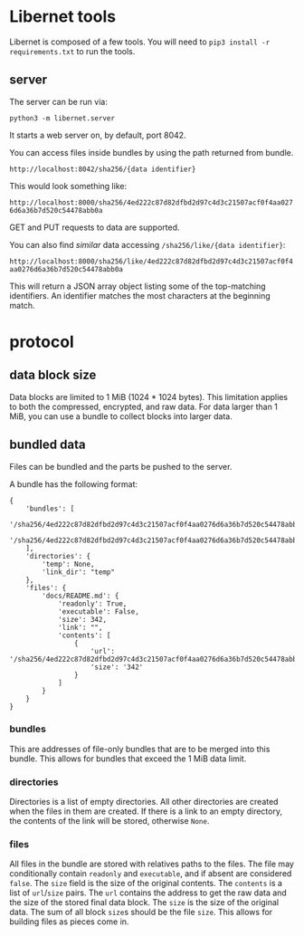 # Libernet tools

Libernet is composed of a few tools.
You will need to `pip3 install -r requirements.txt` to run the tools.


## server

The server can be run via:

```python3 -m libernet.server```

It starts a web server on, by default, port 8042.

You can access files inside bundles by using the path returned from bundle.

```http://localhost:8042/sha256/{data identifier}```

This would look something like:

```http://localhost:8000/sha256/4ed222c87d82dfbd2d97c4d3c21507acf0f4aa0276d6a36b7d520c54478abb0a```

GET and PUT requests to data are supported.

You can also find *similar* data accessing `/sha256/like/{data identifier}`:

```http://localhost:8000/sha256/like/4ed222c87d82dfbd2d97c4d3c21507acf0f4aa0276d6a36b7d520c54478abb0a```

This will return a JSON array object listing some of the top-matching identifiers.
An identifier matches the most characters at the beginning match.


# protocol


## data block size

Data blocks are limited to 1 MiB (1024 * 1024 bytes).
This limitation applies to both the compressed, encrypted, and raw data.
For data larger than 1 MiB, you can use a bundle to collect blocks into larger data.


## bundled data

Files can be bundled and the parts be pushed to the server.

A bundle has the following format:
```
{
    'bundles': [
        '/sha256/4ed222c87d82dfbd2d97c4d3c21507acf0f4aa0276d6a36b7d520c54478abb0a/aes256/4ed222c87d82dfbd2d97c4d3c21507acf0f4aa0276d6a36b7d520c54478abb0a',
        '/sha256/4ed222c87d82dfbd2d97c4d3c21507acf0f4aa0276d6a36b7d520c54478abb0a/aes256/4ed222c87d82dfbd2d97c4d3c21507acf0f4aa0276d6a36b7d520c54478abb0a',
    ],
    'directories': {
        'temp': None,
        'link_dir': "temp"
    },
    'files': {
        'docs/README.md': {
            'readonly': True,
            'executable': False,
            'size': 342,
            'link': "",
            'contents': [
                {
                    'url': '/sha256/4ed222c87d82dfbd2d97c4d3c21507acf0f4aa0276d6a36b7d520c54478abb0a/aes256/4ed222c87d82dfbd2d97c4d3c21507acf0f4aa0276d6a36b7d520c54478abb0a',
                    'size': '342'
                }
            ]
        }
    }
}
```

### bundles

This are addresses of file-only bundles that are to be merged into this bundle.
This allows for bundles that exceed the 1 MiB data limit.

### directories

Directories is a list of empty directories.
All other directories are created when the files in them are created.
If there is a link to an empty directory, the contents of the link will be stored, otherwise `None`.

### files

All files in the bundle are stored with relatives paths to the files.
The file may conditionally contain `readonly` and `executable`, and if absent are considered `false`.
The `size` field is the size of the original contents.
The `contents` is a list of `url`/`size` pairs.
The `url` contains the address to get the raw data and the size of the stored final data block.
The `size` is the size of the original data.
The sum of all block `size`s should be the file `size`.
This allows for building files as pieces come in.
